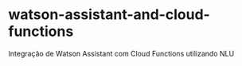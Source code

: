# watson-assistant-and-cloud-functions
Integração de Watson Assistant com Cloud Functions utilizando NLU
